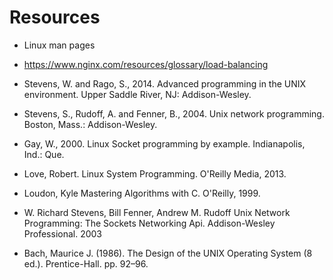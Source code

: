 # Resources

- Linux man pages
- https://www.nginx.com/resources/glossary/load-balancing

- Stevens, W. and Rago, S., 2014. Advanced programming in the UNIX environment. Upper Saddle River, NJ: Addison-Wesley.
- Stevens, S., Rudoff, A. and Fenner, B., 2004. Unix network programming. Boston, Mass.: Addison-Wesley.
- Gay, W., 2000. Linux Socket programming by example. Indianapolis, Ind.: Que.
- Love, Robert. Linux System Programming. O'Reilly Media, 2013.
- Loudon, Kyle Mastering Algorithms with C. O'Reilly, 1999.
- W. Richard Stevens, Bill Fenner, Andrew M. Rudoff Unix Network Programming: The Sockets Networking Api. Addison-Wesley Professional. 2003
- Bach, Maurice J. (1986). The Design of the UNIX Operating System (8 ed.). Prentice-Hall. pp. 92–96.
